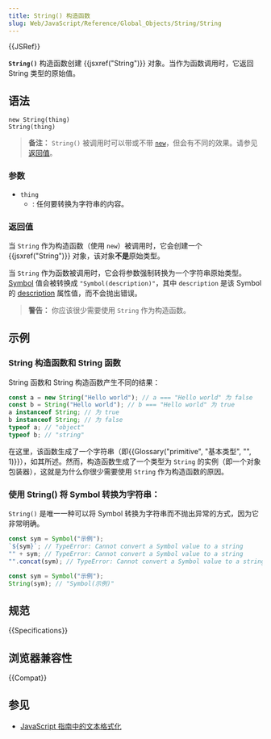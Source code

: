```yaml
---
title: String() 构造函数
slug: Web/JavaScript/Reference/Global_Objects/String/String
---
```


{{JSRef}}

**`String()`** 构造函数创建 {{jsxref("String")}} 对象。当作为函数调用时，它返回 String 类型的原始值。

## 语法

```js-nolint
new String(thing)
String(thing)
```

> **备注：** `String()` 被调用时可以带或不带 [`new`](/zh-CN/docs/Web/JavaScript/Reference/Operators/new)，但会有不同的效果。请参见[返回值](#返回值)。

### 参数

- `thing`
  - : 任何要转换为字符串的内容。

### 返回值

当 `String` 作为构造函数（使用 `new`）被调用时，它会创建一个 {{jsxref("String")}} 对象，该对象**不是**原始类型。

当 `String` 作为函数被调用时，它会将参数强制转换为一个字符串原始类型。[Symbol](/zh-CN/docs/Web/JavaScript/Reference/Global_Objects/Symbol) 值会被转换成 `"Symbol(description)"`，其中 `description` 是该 Symbol 的 [description](/zh-CN/docs/Web/JavaScript/Reference/Global_Objects/Symbol/description) 属性值，而不会抛出错误。

> **警告：** 你应该很少需要使用 `String` 作为构造函数。

## 示例

### String 构造函数和 String 函数

String 函数和 String 构造函数产生不同的结果：

```js
const a = new String("Hello world"); // a === "Hello world" 为 false
const b = String("Hello world"); // b === "Hello world" 为 true
a instanceof String; // 为 true
b instanceof String; // 为 false
typeof a; // "object"
typeof b; // "string"
```

在这里，该函数生成了一个字符串（即{{Glossary("primitive", "基本类型", "", 1)}}），如其所述。然而，构造函数生成了一个类型为 `String` 的实例（即一个对象包装器），这就是为什么你很少需要使用 `String` 作为构造函数的原因。

### 使用 String() 将 Symbol 转换为字符串：

`String()` 是唯一一种可以将 Symbol 转换为字符串而不抛出异常的方式，因为它非常明确。

```js example-bad
const sym = Symbol("示例");
`${sym}`; // TypeError: Cannot convert a Symbol value to a string
"" + sym; // TypeError: Cannot convert a Symbol value to a string
"".concat(sym); // TypeError: Cannot convert a Symbol value to a string
```

```js example-good
const sym = Symbol("示例");
String(sym); // "Symbol(示例)"
```

## 规范

{{Specifications}}

## 浏览器兼容性

{{Compat}}

## 参见

- [JavaScript 指南中的文本格式化](/zh-CN/docs/Web/JavaScript/Guide/Text_formatting)
